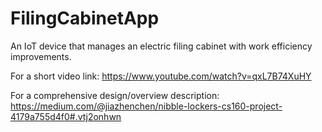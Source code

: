 # FilingCabinetApp
An IoT device that manages an electric filing cabinet with work efficiency improvements. 

For a short video link: https://www.youtube.com/watch?v=qxL7B74XuHY

For a comprehensive design/overview description: https://medium.com/@jiazhenchen/nibble-lockers-cs160-project-4179a755d4f0#.vtj2onhwn
